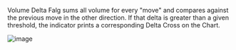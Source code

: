 Volume Delta Falg sums all volume for every "move" and compares against the previous move in the other direction. If that delta is greater than a given threshold, the indicator prints a corresponding Delta Cross on the Chart.

![image](https://github.com/user-attachments/assets/0f9a359a-fafd-4016-9872-f9aaceb19d81)
